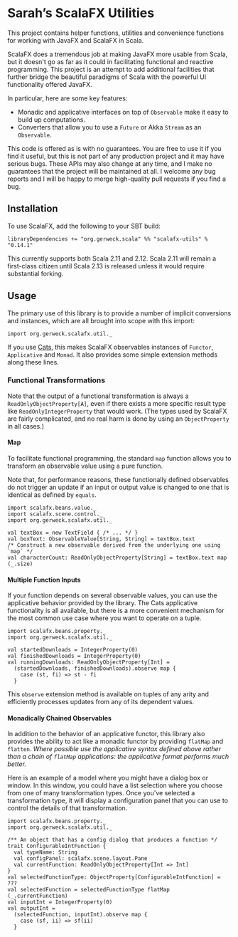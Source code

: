 # Sarah’s ScalaFX Utilities #

This project contains helper functions, utilities and convenience functions
for working with JavaFX and ScalaFX in Scala.

ScalaFX does a tremendous job at making JavaFX more usable from Scala, but
it doesn't go as far as it could in facilitating functional and reactive
programming. This project is an attempt to add additional facilities that
further bridge the beautiful paradigms of Scala with the powerful UI
functionality offered JavaFX.

In particular, here are some key features:

   * Monadic and applicative interfaces on top of `Observable` make it easy to
     build up computations.
   * Converters that allow you to use a `Future` or Akka `Stream` as an
     `Observable`.

This code is offered as is with no guarantees. You are free to use it if you
find it useful, but this is not part of any production project and it may have
serious bugs. These APIs may also change at any time, and I make no guarantees
that the project will be maintained at all. I welcome any bug reports and I
will be happy to merge high-quality pull requests if you find a bug.

## Installation ##

To use ScalaFX, add the following to your SBT build:

    libraryDependencies += "org.gerweck.scala" %% "scalafx-utils" % "0.14.1"

This currently supports both Scala 2.11 and 2.12. Scala 2.11 will remain a
first-class citizen until Scala 2.13 is released unless it would require
substantial forking.

## Usage ##

The primary use of this library is to provide a number of implicit conversions
and instances, which are all brought into scope with this import:

    import org.gerweck.scalafx.util._

If you use [Cats](https://typelevel.org/cats/), this makes ScalaFX observables
instances of `Functor`, `Applicative` and `Monad`. It also provides some
simple extension methods along these lines.

### Functional Transformations ###

Note that the output of a functional transformation is always a
`ReadOnlyObjectProperty[A]`, even if there exists a more specific result type
like `ReadOnlyIntegerProperty` that would work. (The types used by ScalaFX are
fairly complicated, and no real harm is done by using an `ObjectProperty` in
all cases.)

#### Map ####

To facilitate functional programming, the standard `map` function allows you
to transform an observable value using a pure function.

Note that, for performance reasons, these functionally defined observables do
not trigger an update if an input or output value is changed to one that is
identical as defined by `equals`.

    import scalafx.beans.value._
    import scalafx.scene.control._
    import org.gerweck.scalafx.util._

    val textBox = new TextField { /* ... */ }
    val boxText: ObservableValue[String, String] = textBox.text
    /* Construct a new observable derived from the underlying one using `map` */
    val characterCount: ReadOnlyObjectProperty[String] = textBox.text map (_.size)

#### Multiple Function Inputs ####

If your function depends on several observable values, you can use the
applicative behavior provided by the library. The Cats applicative
functionality is all available, but there is a more convenient mechanism for
the most common use case where you want to operate on a tuple.

    import scalafx.beans.property._
    import org.gerweck.scalafx.util._

    val startedDownloads = IntegerProperty(0)
    val finishedDownloads = IntegerProperty(0)
    val runningDownloads: ReadOnlyObjectProperty[Int] =
      (startedDownloads, finishedDownloads).observe map {
        case (st, fi) => st - fi
      }

This `observe` extension method is available on tuples of any arity and
efficiently processes updates from any of its dependent values.

#### Monadically Chained Observables ####

In addition to the behavior of an applicative functor, this library also
provides the ability to act like a monadic functor by providing `flatMap` and
`flatten`. *Where possible use the applicative syntax defined above rather
than a chain of `flatMap` applications: the applicative format performs much
better.*

Here is an example of a model where you might have a dialog box or window.
In this window, you could have a list selection where you choose from one of
many transformation types. Once you've selected a transformation type, it will
display a configuration panel that you can use to control the details of that
transformation.

    import scalafx.beans.property._
    import org.gerweck.scalafx.util._

    /** An object that has a config dialog that produces a function */
    trait ConfigurableIntFunction {
      val typeName: String
      val configPanel: scalafx.scene.layout.Pane
      val currentFunction: ReadOnlyObjectProperty[Int => Int]
    }
    val selectedFunctionType: ObjectProperty[ConfigurableIntFunction] = ???
    val selectedFunction = selectedFunctionType flatMap (_.currentFunction)
    val inputInt = IntegerProperty(0)
    val outputInt =
      (selectedFunction, inputInt).observe map {
        case (sf, ii) => sf(ii)
      }
